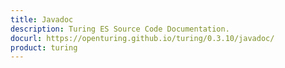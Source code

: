 ```yaml
---
title: Javadoc
description: Turing ES Source Code Documentation.
docurl: https://openturing.github.io/turing/0.3.10/javadoc/
product: turing
---
```

